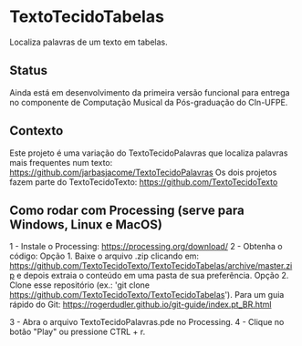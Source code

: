 # TextoTecidoTabelas
Localiza palavras de um texto em tabelas.

## Status
Ainda está em desenvolvimento da primeira versão funcional para entrega no componente de Computação Musical da Pós-graduação do CIn-UFPE.

## Contexto
Este projeto é uma variação do TextoTecidoPalavras que localiza palavras mais frequentes num texto:
https://github.com/jarbasjacome/TextoTecidoPalavras
Os dois projetos fazem parte do TextoTecidoTexto:
https://github.com/TextoTecidoTexto

## Como rodar com Processing (serve para Windows, Linux e MacOS)
1 - Instale o Processing: https://processing.org/download/
2 - Obtenha o código:
	Opção 1. Baixe o arquivo .zip clicando em: https://github.com/TextoTecidoTexto/TextoTecidoTabelas/archive/master.zip e depois extraia o conteúdo em uma pasta de sua preferência.
	Opção 2. Clone esse repositório (ex.: 'git clone https://github.com/TextoTecidoTexto/TextoTecidoTabelas'). Para um guia rápido do Git: https://rogerdudler.github.io/git-guide/index.pt_BR.html 

3 - Abra o arquivo TextoTecidoPalavras.pde no Processing.
4 - Clique no botão "Play" ou pressione CTRL + r.